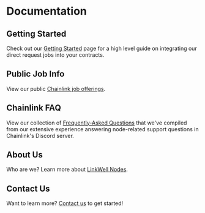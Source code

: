 # Documentation

## Getting Started

Check out our [Getting Started](/services/jobs/Direct-Request-Guide) page for a high level guide on integrating our direct request jobs into your contracts.

## Public Job Info

View our public [Chainlink job offerings](/services/jobs/Jobs-and-Pricing).

## Chainlink FAQ

View our collection of [Frequently-Asked Questions](/faq/Chainlink-Operators) that we've compiled from our extensive experience answering node-related support questions in Chainlink's Discord server. 

## About Us

Who are we? Learn more about [LinkWell Nodes](/about/About).

## Contact Us

Want to learn more? [Contact us](/about/Contact) to get started!